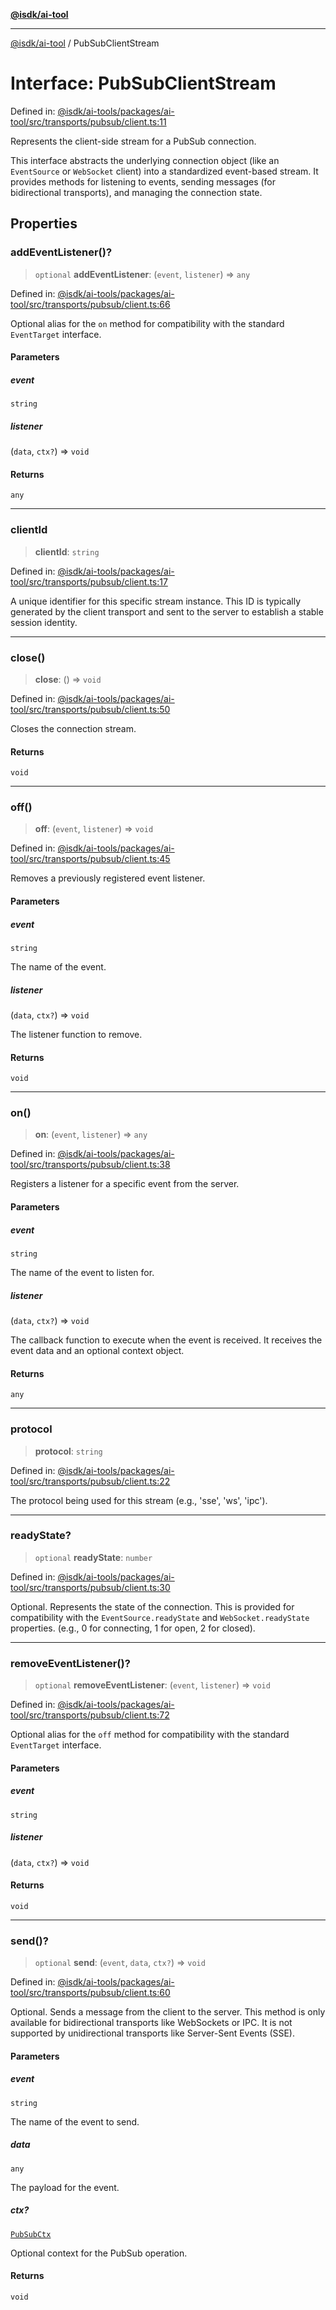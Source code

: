 [**@isdk/ai-tool**](../README.md)

***

[@isdk/ai-tool](../globals.md) / PubSubClientStream

# Interface: PubSubClientStream

Defined in: [@isdk/ai-tools/packages/ai-tool/src/transports/pubsub/client.ts:11](https://github.com/isdk/ai-tool.js/blob/e883e341c67e937e7d3a3e95e8bc56844896f5a3/src/transports/pubsub/client.ts#L11)

Represents the client-side stream for a PubSub connection.

This interface abstracts the underlying connection object (like an `EventSource`
or `WebSocket` client) into a standardized event-based stream. It provides
methods for listening to events, sending messages (for bidirectional transports),
and managing the connection state.

## Properties

### addEventListener()?

> `optional` **addEventListener**: (`event`, `listener`) => `any`

Defined in: [@isdk/ai-tools/packages/ai-tool/src/transports/pubsub/client.ts:66](https://github.com/isdk/ai-tool.js/blob/e883e341c67e937e7d3a3e95e8bc56844896f5a3/src/transports/pubsub/client.ts#L66)

Optional alias for the `on` method for compatibility with the
standard `EventTarget` interface.

#### Parameters

##### event

`string`

##### listener

(`data`, `ctx?`) => `void`

#### Returns

`any`

***

### clientId

> **clientId**: `string`

Defined in: [@isdk/ai-tools/packages/ai-tool/src/transports/pubsub/client.ts:17](https://github.com/isdk/ai-tool.js/blob/e883e341c67e937e7d3a3e95e8bc56844896f5a3/src/transports/pubsub/client.ts#L17)

A unique identifier for this specific stream instance.
This ID is typically generated by the client transport and sent to the
server to establish a stable session identity.

***

### close()

> **close**: () => `void`

Defined in: [@isdk/ai-tools/packages/ai-tool/src/transports/pubsub/client.ts:50](https://github.com/isdk/ai-tool.js/blob/e883e341c67e937e7d3a3e95e8bc56844896f5a3/src/transports/pubsub/client.ts#L50)

Closes the connection stream.

#### Returns

`void`

***

### off()

> **off**: (`event`, `listener`) => `void`

Defined in: [@isdk/ai-tools/packages/ai-tool/src/transports/pubsub/client.ts:45](https://github.com/isdk/ai-tool.js/blob/e883e341c67e937e7d3a3e95e8bc56844896f5a3/src/transports/pubsub/client.ts#L45)

Removes a previously registered event listener.

#### Parameters

##### event

`string`

The name of the event.

##### listener

(`data`, `ctx?`) => `void`

The listener function to remove.

#### Returns

`void`

***

### on()

> **on**: (`event`, `listener`) => `any`

Defined in: [@isdk/ai-tools/packages/ai-tool/src/transports/pubsub/client.ts:38](https://github.com/isdk/ai-tool.js/blob/e883e341c67e937e7d3a3e95e8bc56844896f5a3/src/transports/pubsub/client.ts#L38)

Registers a listener for a specific event from the server.

#### Parameters

##### event

`string`

The name of the event to listen for.

##### listener

(`data`, `ctx?`) => `void`

The callback function to execute when the event is received.
  It receives the event data and an optional context object.

#### Returns

`any`

***

### protocol

> **protocol**: `string`

Defined in: [@isdk/ai-tools/packages/ai-tool/src/transports/pubsub/client.ts:22](https://github.com/isdk/ai-tool.js/blob/e883e341c67e937e7d3a3e95e8bc56844896f5a3/src/transports/pubsub/client.ts#L22)

The protocol being used for this stream (e.g., 'sse', 'ws', 'ipc').

***

### readyState?

> `optional` **readyState**: `number`

Defined in: [@isdk/ai-tools/packages/ai-tool/src/transports/pubsub/client.ts:30](https://github.com/isdk/ai-tool.js/blob/e883e341c67e937e7d3a3e95e8bc56844896f5a3/src/transports/pubsub/client.ts#L30)

Optional. Represents the state of the connection.
This is provided for compatibility with the `EventSource.readyState`
and `WebSocket.readyState` properties.
(e.g., 0 for connecting, 1 for open, 2 for closed).

***

### removeEventListener()?

> `optional` **removeEventListener**: (`event`, `listener`) => `void`

Defined in: [@isdk/ai-tools/packages/ai-tool/src/transports/pubsub/client.ts:72](https://github.com/isdk/ai-tool.js/blob/e883e341c67e937e7d3a3e95e8bc56844896f5a3/src/transports/pubsub/client.ts#L72)

Optional alias for the `off` method for compatibility with the
standard `EventTarget` interface.

#### Parameters

##### event

`string`

##### listener

(`data`, `ctx?`) => `void`

#### Returns

`void`

***

### send()?

> `optional` **send**: (`event`, `data`, `ctx?`) => `void`

Defined in: [@isdk/ai-tools/packages/ai-tool/src/transports/pubsub/client.ts:60](https://github.com/isdk/ai-tool.js/blob/e883e341c67e937e7d3a3e95e8bc56844896f5a3/src/transports/pubsub/client.ts#L60)

Optional. Sends a message from the client to the server.
This method is only available for bidirectional transports like WebSockets or IPC.
It is not supported by unidirectional transports like Server-Sent Events (SSE).

#### Parameters

##### event

`string`

The name of the event to send.

##### data

`any`

The payload for the event.

##### ctx?

[`PubSubCtx`](../type-aliases/PubSubCtx.md)

Optional context for the PubSub operation.

#### Returns

`void`
